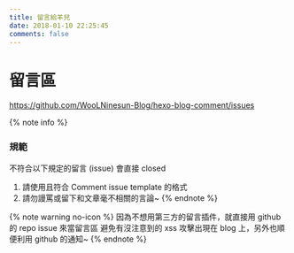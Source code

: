 ```yaml
---
title: 留言給羊兒
date: 2018-01-10 22:25:45
comments: false
---
```


# 留言區
https://github.com/WooLNinesun-Blog/hexo-blog-comment/issues

{% note info %}
### 規範
不符合以下規定的留言 (issue) 會直接 closed
1. 請使用且符合 Comment issue template 的格式
2. 請勿謾罵或留下和文章毫不相關的言論~
{% endnote %}

{% note warning no-icon %}
因為不想用第三方的留言插件，就直接用 github 的 repo issue 來當留言區
避免有沒注意到的 xss 攻擊出現在 blog 上，另外也順便利用 github 的通知~
{% endnote %}    
